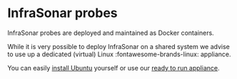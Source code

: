 # InfraSonar probes

InfraSonar probes are deployed and maintained as Docker containers.

While it is very possible to deploy InfraSonar on a shared system we advise to use up a dedicated (virtual) Linux :fontawesome-brands-linux: appliance.

You can easily [install Ubuntu](./ubuntu_installation.md) yourself or use our [ready to run appliance](./appliance_installation.md).